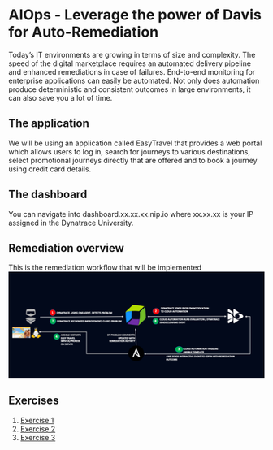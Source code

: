 # AIOps - Leverage the power of Davis for Auto-Remediation 

Today’s IT environments are growing in terms of size and complexity. The speed of the digital marketplace requires an automated delivery pipeline and enhanced remediations in case of failures. End-to-end monitoring for enterprise applications can easily be automated. Not only does automation produce deterministic and consistent outcomes in large environments, it can also save you a lot of time.

## The application
We will be using an application called EasyTravel that provides a web portal which allows users to log in, search for journeys to various destinations, select promotional journeys directly that are offered and to book a journey using credit card details. 

## The dashboard
You can navigate into dashboard.xx.xx.xx.nip.io where xx.xx.xx is your IP assigned in the Dynatrace University.

## Remediation overview
This is the remediation workflow that will be implemented
![workflow](./workflow.png)


## Exercises
1. [Exercise 1](exercises/exercise-1.md)
2. [Exercise 2 ](exercises/exercise-2.md)
3. [Exercise 3](exercises/exercise-3.md)   